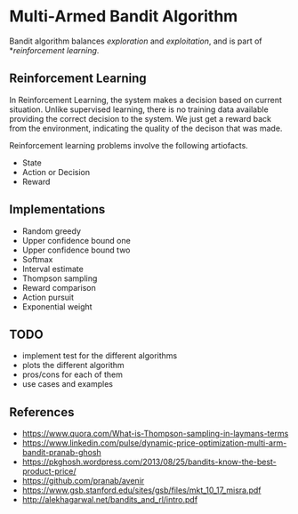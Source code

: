 # Multi-Armed Bandit Algorithm

Bandit algorithm balances _exploration_ and _exploitation_, and is part of **reinforcement learning*. 

## Reinforcement Learning

In Reinforcement Learning, the system makes a decision based on current situation. Unlike supervised learning, there is no training data available providing the correct decision to the system. We just get a reward back from the environment, indicating the quality of the decison that was made.

Reinforcement learning problems involve the following artiofacts.

- State
- Action or Decision
- Reward

## Implementations

- Random greedy
- Upper confidence bound one
- Upper confidence bound two
- Softmax
- Interval estimate
- Thompson sampling
- Reward comparison
- Action pursuit
- Exponential weight


## TODO

- implement test for the different algorithms
- plots the different algorithm
- pros/cons for each of them
- use cases and examples

## References

- https://www.quora.com/What-is-Thompson-sampling-in-laymans-terms
- https://www.linkedin.com/pulse/dynamic-price-optimization-multi-arm-bandit-pranab-ghosh
- https://pkghosh.wordpress.com/2013/08/25/bandits-know-the-best-product-price/
- https://github.com/pranab/avenir
- https://www.gsb.stanford.edu/sites/gsb/files/mkt_10_17_misra.pdf
- http://alekhagarwal.net/bandits_and_rl/intro.pdf

